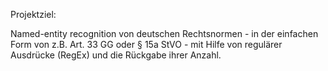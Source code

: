Projektziel:

Named-entity recognition von deutschen Rechtsnormen - in der einfachen Form von z.B. Art. 33 GG oder § 15a StVO - mit Hilfe von regulärer Ausdrücke (RegEx) und die Rückgabe ihrer Anzahl.


